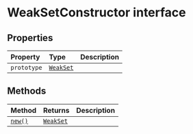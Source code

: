 # WeakSetConstructor interface












## Properties

| Property	   | Type	| Description|
|:-------------|:-------|:-----------|
|`prototype`      | [`WeakSet`](../../es6-collections.api/interface/weakset.md)<any> |  |




## Methods

| Method	   |  Returns	| Description|
|:-------------|:-------|:-----------|
|[`new()`](__new-weaksetconstructor.md)      | [`WeakSet`](../../es6-collections.api/interface/weakset.md)<T> |  |




